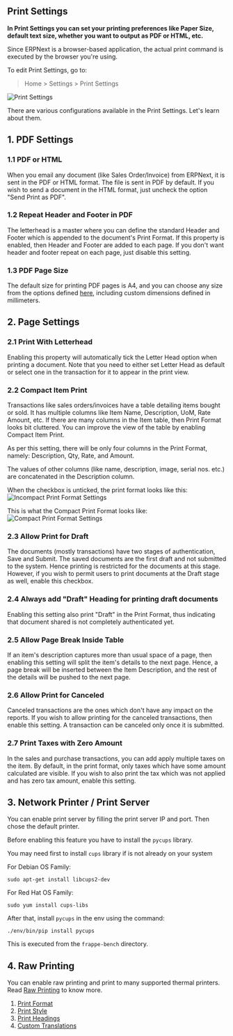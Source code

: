 ## Print Settings

**In Print Settings you can set your printing preferences like Paper Size, default text size, whether you want to output as PDF or HTML, etc.**

Since ERPNext is a browser-based application, the actual print command is executed by the browser you're using.

To edit Print Settings, go to:

> Home > Settings > Print Settings

![Print Settings](https://docs.erpnext.com/files/print-settings.png)

There are various configurations available in the Print Settings. Let's learn about them.

## 1\. PDF Settings

### 1.1 PDF or HTML

When you email any document (like Sales Order/Invoice) from ERPNext, it is sent in the PDF or HTML format. The file is sent in PDF by default. If you wish to send a document in the HTML format, just uncheck the option "Send Print as PDF".

### 1.2 Repeat Header and Footer in PDF

The letterhead is a master where you can define the standard Header and Footer which is appended to the document's Print Format. If this property is enabled, then Header and Footer are added to each page. If you don't want header and footer repeat on each page, just disable this setting.

### 1.3 PDF Page Size

The default size for printing PDF pages is A4, and you can choose any size from the options defined [here](https://doc.qt.io/archives/qt-4.8/qprinter.html#PaperSize-enum), including custom dimensions defined in millimeters.

## 2\. Page Settings

### 2.1 Print With Letterhead

Enabling this property will automatically tick the Letter Head option when printing a document. Note that you need to either set Letter Head as default or select one in the transaction for it to appear in the print view.

### 2.2 Compact Item Print

Transactions like sales orders/invoices have a table detailing items bought or sold. It has multiple columns like Item Name, Description, UoM, Rate Amount, etc. If there are many columns in the Item table, then Print Format looks bit cluttered. You can improve the view of the table by enabling Compact Item Print.

As per this setting, there will be only four columns in the Print Format, namely: Description, Qty, Rate, and Amount.

The values of other columns (like name, description, image, serial nos. etc.) are concatenated in the Description column.

When the checkbox is unticked, the print format looks like this: ![Incompact Print Format Settings](https://docs.erpnext.com/files/incompact-print.png)

This is what the Compact Print Format looks like: ![Compact Print Format Settings](https://docs.erpnext.com/files/compact-print.png)

### 2.3 Allow Print for Draft

The documents (mostly transactions) have two stages of authentication, Save and Submit. The saved documents are the first draft and not submitted to the system. Hence printing is restricted for the documents at this stage. However, if you wish to permit users to print documents at the Draft stage as well, enable this checkbox.

### 2.4 Always add "Draft" Heading for printing draft documents

Enabling this setting also print "Draft" in the Print Format, thus indicating that document shared is not completely authenticated yet.

### 2.5 Allow Page Break Inside Table

If an item's description captures more than usual space of a page, then enabling this setting will split the item's details to the next page. Hence, a page break will be inserted between the Item Description, and the rest of the details will be pushed to the next page.

### 2.6 Allow Print for Canceled

Canceled transactions are the ones which don't have any impact on the reports. If you wish to allow printing for the canceled transactions, then enable this setting. A transaction can be canceled only once it is submitted.

### 2.7 Print Taxes with Zero Amount

In the sales and purchase transactions, you can add apply multiple taxes on the item. By default, in the print format, only taxes which have some amount calculated are visible. If you wish to also print the tax which was not applied and has zero tax amount, enable this setting.

## 3\. Network Printer / Print Server

You can enable print server by filling the print server IP and port. Then chose the default printer.

Before enabling this feature you have to install the `pycups` library.

You may need first to install `cups` library if is not already on your system

For Debian OS Family:

`sudo apt-get install libcups2-dev`

For Red Hat OS Family:

`sudo yum install cups-libs`

After that, install `pycups` in the env using the command:

`./env/bin/pip install pycups`

This is executed from the `frappe-bench` directory.

## 4\. Raw Printing

You can enable raw printing and print to many supported thermal printers. Read [Raw Printing](https://docs.erpnext.com/docs/v13/user/manual/en/setting-up/print/raw-printing) to know more.

1.  [Print Format](https://docs.erpnext.com/docs/v13/user/manual/en/setting-up/print/print-format)
2.  [Print Style](https://docs.erpnext.com/docs/v13/user/manual/en/setting-up/print/print-style)
3.  [Print Headings](https://docs.erpnext.com/docs/v13/user/manual/en/setting-up/print/print-headings)
4.  [Custom Translations](https://docs.erpnext.com/docs/v13/user/manual/en/setting-up/print/custom-translations)